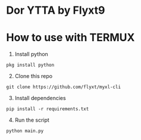 # Dor YTTA by Flyxt9

# How to use with TERMUX
1. Install python
```
pkg install python
```
2. Clone this repo
```
git clone https://github.com/flyxt/myxl-cli
```
3. Install dependencies
```
pip install -r requirements.txt
```
4. Run the script
```
python main.py
```